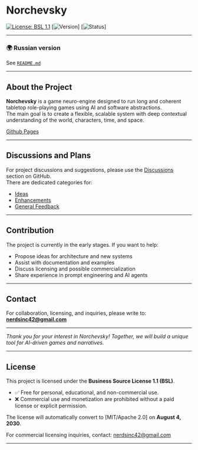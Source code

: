 # Norchevsky  

[![License: BSL 1.1](https://img.shields.io/badge/License-BSL%201.1-blue.svg)](LICENSE)
[![Version](https://img.shields.io/badge/version-0.0.1-brightgreen.svg)]
[![Status](https://img.shields.io/badge/status-pre_alpha-red.svg)]

---
### 🌍 Russian version

See [`README.md`](README.md)

---

## About the Project

**Norchevsky** is a game neuro-engine designed to run long and coherent tabletop role-playing games using AI and software abstractions.  
The main goal is to create a flexible, scalable system with deep contextual understanding of the world, characters, time, and space.

[Github Pages](https://teta42.github.io/Norchevsky/)

---

## Discussions and Plans

For project discussions and suggestions, please use the [Discussions](https://github.com/teta42/Norchevsky/discussions) section on GitHub.  
There are dedicated categories for:

- [Ideas](https://github.com/teta42/Norchevsky/discussions/categories/ideas)  
- [Enhancements](https://github.com/teta42/Norchevsky/discussions/categories/enhancements)  
- [General Feedback](https://github.com/teta42/Norchevsky/discussions/categories/general)  

---

## Contribution

The project is currently in the early stages. If you want to help:

- Propose ideas for architecture and new systems  
- Assist with documentation and examples  
- Discuss licensing and possible commercialization  
- Share experience in prompt engineering and AI agents

---

## Contact

For collaboration, licensing, and inquiries, please write to:  
**nerdsinc42@gmail.com**

---

*Thank you for your interest in Norchevsky! Together, we will build a unique tool for AI-driven games and narratives.*

---

## License

This project is licensed under the **Business Source License 1.1 (BSL)**.

- ✅ Free for personal, educational, and non-commercial use.  
- ❌ Commercial use and monetization are prohibited without a paid license or explicit permission.

The license will automatically convert to [MIT/Apache 2.0] on **August 4, 2030**.

For commercial licensing inquiries, contact: nerdsinc42@gmail.com

---
